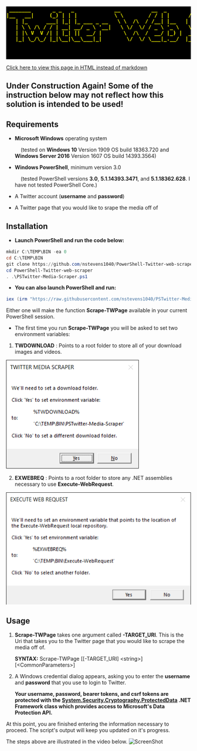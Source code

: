 <pre style="font-weight: bold;background-color: black; color:yellow;"> _______       _ _   _             __          __  _        _____                                
|__   __|     (_) | | |            \ \        / / | |      / ____|                               
   | |_      ___| |_| |_ ___ _ __   \ \  /\  / /__| |__   | (___   ___ _ __ __ _ _ __   ___ _ __ 
   | \ \ /\ / / | __| __/ _ \ '__|   \ \/  \/ / _ \ '_ \   \___ \ / __| '__/ _` | '_ \ / _ \ '__|
   | |\ V  V /| | |_| ||  __/ |       \  /\  /  __/ |_) |  ____) | (__| | | (_| | |_) |  __/ |   
   |_| \_/\_/ |_|\__|\__\___|_|        \/  \/ \___|_.__/  |_____/ \___|_|  \__,_| .__/ \___|_|   
                                                                                | |              
                                                                                |_|                 
        </pre>

[Click here to view this page in HTML instead of markdown](https://nanick.hopto.org/twreadme.html)
## Under Construction Again! Some of the instruction below may not reflect how this solution is intended to be used!
## Requirements

*   **Microsoft Windows** operating system

        (tested on **Windows 10** Version 1909 OS build 18363.720 and **Windows Server 2016** Version 1607 OS build 14393.3564)

*   **Windows PowerShell**, minimum version 3.0

        (tested PowerShell versions **3.0**, **5.1.14393.3471**, and **5.1.18362.628**. I have not tested PowerShell Core.)

*   A Twitter account (**username** and **password**)

*   A Twitter page that you would like to srape the media off of

## Installation  

*   **Launch PowerShell and run the code below:**  
```ps1
mkdir C:\TEMP\BIN -ea 0
cd C:\TEMP\BIN 
git clone https://github.com/nstevens1040/PowerShell-Twitter-web-scraper.git 
cd PowerShell-Twitter-web-scraper 
. .\PSTwitter-Media-Scraper.ps1
```  
*   **You can also launch PowerShell and run:**  
```ps1
iex (irm "https://raw.githubusercontent.com/nstevens1040/PSTwitter-Media-Scraper/master/PSTwitter-Media-Scraper.ps1")
```  
Either one will make the function **Scrape-TWPage** available in your current PowerShell session.  
*   The first time you run **Scrape-TWPage** you will be asked to set two environment variables:  
1.  **TWDOWNLOAD** : Points to a root folder to store all of your download images and videos.  
  
![ScreenShot](https://github.com/nstevens1040/PSTwitter-Media-Scraper/raw/master/.gitignore/Capture1.PNG)  
  
2.  **EXWEBREQ** : Points to a root folder to store any .NET assemblies necessary to use **Execute-WebRequest**.  
  
![ScreenShot](https://github.com/nstevens1040/PSTwitter-Media-Scraper/raw/master/.gitignore/Capture2.PNG)  
  
## Usage  

1.  **Scrape-TWPage** takes one argument called **-TARGET_URI**. This is the Uri that takes you to the Twitter page that you would like to scrape the media off of.  

    **SYNTAX:**   Scrape-TWPage [[-TARGET_URI] &lt;string&gt;]  [&lt;CommonParameters&gt;]  

2.  A Windows credential dialog appears, asking you to enter the **username** and **password** that you use to login to Twitter.  

    **Your username, password, bearer tokens, and csrf tokens are protected with the [System.Security.Cryptography.ProtectedData](https://docs.microsoft.com/en-us/dotnet/api/system.security.cryptography.protecteddata?view=netframework-4.8) .NET Framework class which provides access to Microsoft's Data Protection API.**

At this point, you are finished entering the information necessary to proceed. The script's output will keep you updated on it's progress.

The steps above are illustrated in the video below.
![ScreenShot](https://github.com/nstevens1040/PSTwitter-Media-Scraper/raw/master/.gitignore/PSTwitterScraperUsage.gif)

